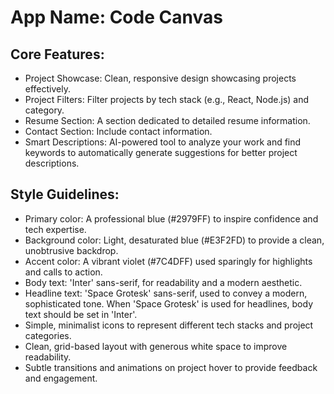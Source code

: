 # **App Name**: Code Canvas

## Core Features:

- Project Showcase: Clean, responsive design showcasing projects effectively.
- Project Filters: Filter projects by tech stack (e.g., React, Node.js) and category.
- Resume Section: A section dedicated to detailed resume information.
- Contact Section: Include contact information.
- Smart Descriptions: AI-powered tool to analyze your work and find keywords to automatically generate suggestions for better project descriptions.

## Style Guidelines:

- Primary color: A professional blue (#2979FF) to inspire confidence and tech expertise.
- Background color: Light, desaturated blue (#E3F2FD) to provide a clean, unobtrusive backdrop.
- Accent color: A vibrant violet (#7C4DFF) used sparingly for highlights and calls to action.
- Body text: 'Inter' sans-serif, for readability and a modern aesthetic.
- Headline text: 'Space Grotesk' sans-serif, used to convey a modern, sophisticated tone. When 'Space Grotesk' is used for headlines, body text should be set in 'Inter'.
- Simple, minimalist icons to represent different tech stacks and project categories.
- Clean, grid-based layout with generous white space to improve readability.
- Subtle transitions and animations on project hover to provide feedback and engagement.